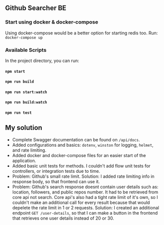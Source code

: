 ## Github Searcher BE
### Start using docker & docker-compose
Using docker-compose would be a better option for starting redis too.
Run: `docker-compose up`

### Available Scripts

In the project directory, you can run:

#### `npm start`
#### `npm run build` 
#### `npm run start:watch`
#### `npm run build:watch`
#### `npm run test`

## My solution

- Complete Swagger documentation can be found on `/api/docs`.
- Added configurations and basics: `dotenv`, `winston` for logging, `helmet`, and rate limiting.
- Added docker and docker-compose files for an easier start of the application.
- Added basic unit tests for methods. I couldn't add flow unit tests for controllers, or integration tests due to time.
- Problem: Github's small rate limit. 
  Solution: I added rate limiting info in response body, so that frontend can use it.
- Problem: Github's search response doesnt contain user details such as: location, followers, and public repos number. It had to be retrieved from core api not search. Core api's also had a tight rate limit of it's own, so I couldn't make an additional call for every result because that would depelete the rate limit in 1 or 2 requests. 
  Solution: I created an additional endpoint `GET /user-details`, so that I can make a button in the frontend that retrieves one user details instead of 20 or 30.

